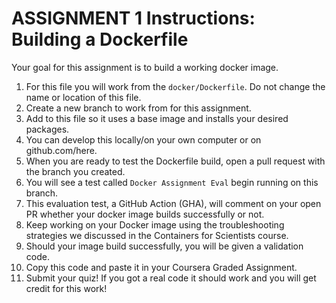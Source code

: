 # ASSIGNMENT 1 Instructions: Building a Dockerfile

Your goal for this assignment is to build a working docker image.

1. For this file you will work from the `docker/Dockerfile`. Do not change the name or location of this file.
2. Create a new branch to work from for this assignment.
3. Add to this file so it uses a base image and installs your desired packages.
4. You can develop this locally/on your own computer or on github.com/here.
5. When you are ready to test the Dockerfile build, open a pull request with the branch you created.
6. You will see a test called `Docker Assignment Eval` begin running on this branch.
7. This evaluation test, a GitHub Action (GHA), will comment on your open PR whether your docker image builds successfully or not.
8. Keep working on your Docker image using the troubleshooting strategies we discussed in the Containers for Scientists course.
9. Should your image build successfully, you will be given a validation code.
10. Copy this code and paste it in your Coursera Graded Assignment.
11. Submit your quiz! If you got a real code it should work and you will get credit for this work!
